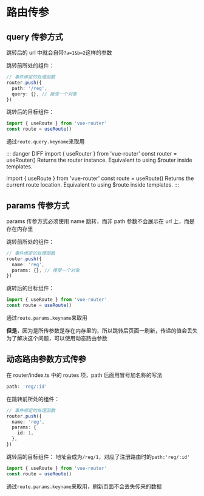 # 路由传参

## query 传参方式

跳转后的 url 中就会自带`?a=1&b=2`这样的参数

跳转前所处的组件：

```ts
// 事件绑定的处理函数
router.push({
  path: '/reg',
  query: {}, // 接受一个对象
})
```

跳转后的目标组件：

```ts
import { useRoute } from 'vue-router'
const route = useRoute()
```

通过`route.query.keyname`来取用

::: danger DIFF
import { useRouter } from 'vue-router'
const router = useRouter()
Returns the router instance. Equivalent to using $router inside templates.

import { useRoute } from 'vue-router'
const route = useRoute()
Returns the current route location. Equivalent to using $route inside templates.
:::

## params 传参方式

params 传参方式必须使用 name 跳转，而非 path
参数不会展示在 url 上，而是存在内存里

跳转前所处的组件：

```ts
// 事件绑定的处理函数
router.push({
  name: 'reg',
  params: {}, // 接受一个对象
})
```

跳转后的目标组件：

```ts
import { useRoute } from 'vue-router'
const route = useRoute()
```

通过`route.params.keyname`来取用

**但是**，因为是所传参数是存在内存里的，所以跳转后页面一刷新，传递的值会丢失
为了解决这个问题，可以使用动态路由参数

## 动态路由参数方式传参

在 router/index.ts 中的 routes 项，path 后面用冒号加名称的写法

```ts
path: 'reg/:id'
```

在跳转前所处的组件：

```ts
// 事件绑定的处理函数
router.push({
  name: 'reg',
  params: {
    id: 1,
  },
})
```

跳转后的目标组件：
地址会成为`/reg/1`，对应了注册路由时的`path:'reg/:id'`

```ts
import { useRoute } from 'vue-router'
const route = useRoute()
```

通过`route.params.keyname`来取用，刷新页面不会丢失传来的数据
